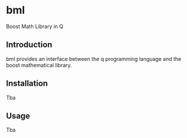 bml
===

Boost Math Library in Q

Introduction
---

bml provides an interface between the q programming language and the boost mathematical library.

Installation
---

Tba

Usage
---

Tba
